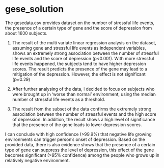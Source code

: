 # gese_solution

The gesedata.csv provides dataset on the number of stressful life events, the presence of a certain type of gene and the score of depression from about 1600 subjects.

1.	The result of the multi variate linear regression analysis on the dataset, assuming gene and stressful life events as independent variables, shows an extremely strong association between the number of stressful life events and the score of depression (p<0.001). With more stressful life events happened, the subjects tend to have higher depression scores. The result predicts the presence of the gene may lead to a mitigation of the depression. However, the effect is not significant (p=0.29)

2.	After further analysing of the data, I decided to focus on subjects who were brought up in ‘worse than normal’ environment, using the median number of stressful life events as a threshold.

3.	The result from the subset of the data confirms the extremely strong association between the number of stressful events and the high score of depression. In addition, the result shows a high level of significance that the presence of the gene leads to lower depression scores. 

I can conclude with high confidence (>99.9%) that negative life growing environments can trigger person’s onset of depression. Based on the provided data, there is also evidence shows that the presence of a certain type of gene can suppress the level of depression, this effect of the gene becomes significant (>95% confidence) among the people who grows up in relatively negative environment.
